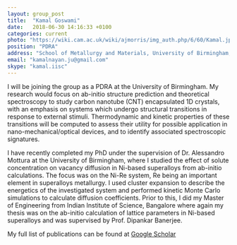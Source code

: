 ```yaml
---
layout: group_post
title:  "Kamal Goswami"
date:   2018-06-30 14:16:33 +0100
categories: current
photo: "https://wiki.cam.ac.uk/wiki/ajmorris/img_auth.php/6/60/Kamal.jpg"
position: "PDRA"
address: "School of Metallurgy and Materials, University of Birmingham, Edgbaston, Birmingham B15 2TT, UK"
email: "kamalnayan.ju@gmail.com"
skype: "kamal.iisc"
---
```


I will be joining the group as a PDRA at the University of Birmingham. My research would focus on ab-initio structure prediction and theoretical spectroscopy to study carbon nanotube (CNT) encapsulated 1D crystals, with an emphasis on systems which undergo structural transitions in response to external stimuli. Thermodynamic and kinetic properties of these transitions will be computed to assess their utility for possible application in nano-mechanical/optical devices, and to identify associated spectroscopic signatures.

I have recently completed my PhD under the supervision of Dr. Alessandro Mottura at the University of Birmingham, where I studied the effect of solute concentration on vacancy diffusion in Ni-based superalloys from ab-initio calculations. The focus was on the Ni-Re system, Re being an important element in superalloys metallurgy. I used cluster expansion to describe the energetics of the investigated system and performed kinetic Monte Carlo simulations to calculate diffusion coefficients. Prior to this, I did my Master of Engineering from Indian Institute of Science, Bangalore where again my thesis was on the ab-initio calculation of lattice parameters in Ni-based superalloys and was supervised by Prof. Dipankar Banerjee.

My full list of publications can be found at [Google Scholar](https://scholar.google.co.uk/citations?user=JdRPE4oAAAAJ&hl=en)





